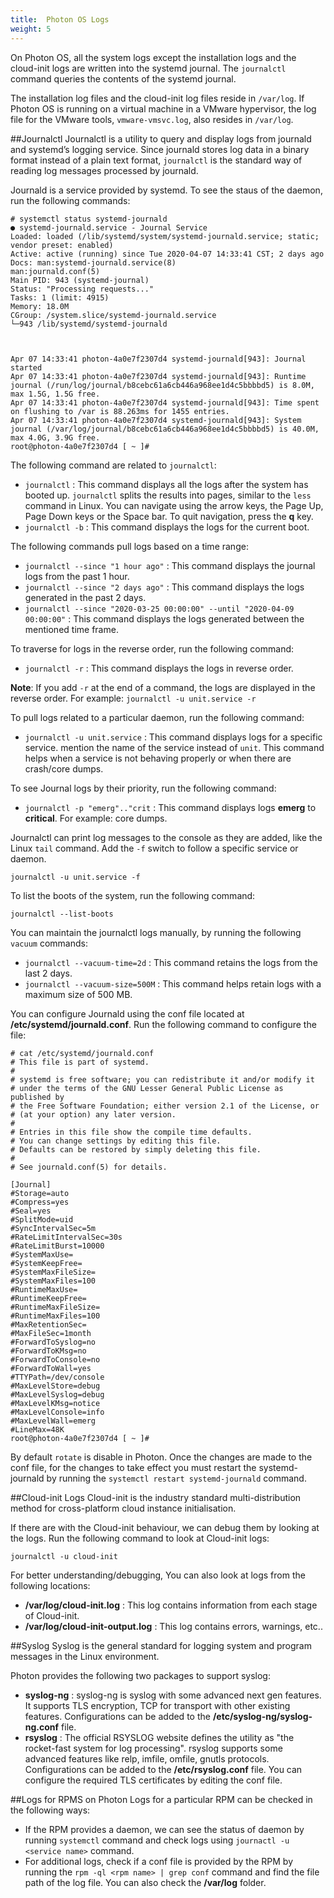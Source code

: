 ```yaml
---
title:  Photon OS Logs
weight: 5
---
```


On Photon OS, all the system logs except the installation logs and the cloud-init logs are written into the systemd journal. The `journalctl` command queries the contents of the systemd journal.

The installation log files and the cloud-init log files reside in `/var/log`. If Photon OS is running on a virtual machine in a VMware hypervisor, the log file for the VMware tools, `vmware-vmsvc.log`, also resides in `/var/log`. 

##Journalctl
Journalctl is a utility to query and display logs from journald and systemd’s logging service. Since journald stores log data in a binary format instead of a plain text format, `journalctl` is the standard way of reading log messages processed by journald.

Journald is a service provided by systemd. To see the staus of the daemon, run the following commands:
```
# systemctl status systemd-journald
● systemd-journald.service - Journal Service
Loaded: loaded (/lib/systemd/system/systemd-journald.service; static; vendor preset: enabled)
Active: active (running) since Tue 2020-04-07 14:33:41 CST; 2 days ago
Docs: man:systemd-journald.service(8)
man:journald.conf(5)
Main PID: 943 (systemd-journal)
Status: "Processing requests..."
Tasks: 1 (limit: 4915)
Memory: 18.0M
CGroup: /system.slice/systemd-journald.service
└─943 /lib/systemd/systemd-journald



Apr 07 14:33:41 photon-4a0e7f2307d4 systemd-journald[943]: Journal started
Apr 07 14:33:41 photon-4a0e7f2307d4 systemd-journald[943]: Runtime journal (/run/log/journal/b8cebc61a6cb446a968ee1d4c5bbbbd5) is 8.0M, max 1.5G, 1.5G free.
Apr 07 14:33:41 photon-4a0e7f2307d4 systemd-journald[943]: Time spent on flushing to /var is 88.263ms for 1455 entries.
Apr 07 14:33:41 photon-4a0e7f2307d4 systemd-journald[943]: System journal (/var/log/journal/b8cebc61a6cb446a968ee1d4c5bbbbd5) is 40.0M, max 4.0G, 3.9G free.
root@photon-4a0e7f2307d4 [ ~ ]#
```

The following command are related to `journalctl`:

- `journalctl` : This command displays all the logs after the system has booted up. `journalctl` splits the results into pages, similar to the `less` command in Linux. You can navigate using the arrow keys, the Page Up, Page Down keys or the Space bar. To quit navigation, press the **q** key.
- `journalctl -b` : This command displays the logs for the current boot.

The following commands pull logs based on a time range:

- `journalctl --since "1 hour ago"` : This command displays the journal logs from the past 1 hour.
- `journalctl --since "2 days ago"` : This command displays the logs generated in the past 2 days.
- `journalctl --since "2020-03-25 00:00:00" --until "2020-04-09 00:00:00"` : This command displays the logs generated between the mentioned time frame.

To traverse for logs in the reverse order, run the following command:

- `journalctl -r` : This command displays the logs in reverse order.

**Note**: If you add `-r` at the end of a command, the logs are displayed in the reverse order. For example: `journalctl -u unit.service -r`

To pull logs related to a particular daemon, run the following command:

- `journalctl -u unit.service` : This command displays logs for a specific service. mention the name of the service instead of `unit`. This command helps when a service is not behaving properly or when there are crash/core dumps. 

To see Journal logs by their priority, run the following command:

- `journalctl -p "emerg".."crit` : This command displays logs **emerg** to **critical**. For example: core dumps.

Journalctl can print log messages to the console as they are added, like the Linux `tail` command. Add the `-f` switch to follow a specific service or daemon.
```
journalctl -u unit.service -f
```

To list the boots of the system, run the following command:
```
journalctl --list-boots
```

You can maintain the journalctl logs manually, by running the following `vacuum` commands:

- `journalctl --vacuum-time=2d` : This command retains the logs from the last 2 days.
- `journalctl --vacuum-size=500M` : This command helps retain logs with a maximum size of 500 MB.

You can configure Journald using the conf file located at **/etc/systemd/journald.conf**. Run the following command to configure the file:
```
# cat /etc/systemd/journald.conf
# This file is part of systemd.
#
# systemd is free software; you can redistribute it and/or modify it
# under the terms of the GNU Lesser General Public License as published by
# the Free Software Foundation; either version 2.1 of the License, or
# (at your option) any later version.
#
# Entries in this file show the compile time defaults.
# You can change settings by editing this file.
# Defaults can be restored by simply deleting this file.
#
# See journald.conf(5) for details.

[Journal]
#Storage=auto
#Compress=yes
#Seal=yes
#SplitMode=uid
#SyncIntervalSec=5m
#RateLimitIntervalSec=30s
#RateLimitBurst=10000
#SystemMaxUse=
#SystemKeepFree=
#SystemMaxFileSize=
#SystemMaxFiles=100
#RuntimeMaxUse=
#RuntimeKeepFree=
#RuntimeMaxFileSize=
#RuntimeMaxFiles=100
#MaxRetentionSec=
#MaxFileSec=1month
#ForwardToSyslog=no
#ForwardToKMsg=no
#ForwardToConsole=no
#ForwardToWall=yes
#TTYPath=/dev/console
#MaxLevelStore=debug
#MaxLevelSyslog=debug
#MaxLevelKMsg=notice
#MaxLevelConsole=info
#MaxLevelWall=emerg
#LineMax=48K
root@photon-4a0e7f2307d4 [ ~ ]#
```
By default `rotate` is disable in Photon. Once the changes are made to the conf file, for the changes to take effect you must restart the systemd-journald by running the `systemctl restart systemd-journald` command.

##Cloud-init Logs
Cloud-init is the industry standard multi-distribution method for cross-platform cloud instance initialisation. 

If there are with the Cloud-init behaviour, we can debug them by looking at the logs. Run the following command to look at Cloud-init logs:
```
journalctl -u cloud-init
```

For better understanding/debugging, You can also look at logs from the following locations:

- **/var/log/cloud-init.log** : This log contains information from each stage of Cloud-init.
- **/var/log/cloud-init-output.log** : This log contains errors, warnings, etc..


##Syslog
Syslog is the general standard for logging system and program messages in the Linux environment.

Photon provides the following two packages to support syslog:

- **syslog-ng** : syslog-ng is syslog with some advanced next gen features. It supports TLS encryption, TCP for transport with other existing features. Configurations can be added to the **/etc/syslog-ng/syslog-ng.conf** file.
- **rsyslog** : The official RSYSLOG website defines the utility as "the rocket-fast system for log processing". rsyslog supports some advanced features like relp, imfile, omfile, gnutls protocols. Configurations can be added to the **/etc/rsyslog.conf** file. You can configure the required TLS certificates by editing the conf file.

##Logs for RPMS on Photon
Logs for a particular RPM can be checked in the following ways:

- If the RPM provides a daemon, we can see the status of daemon by running `systemctl` command and check logs using `journactl -u <service name>` command.
- For additional logs, check if a conf file is provided by the RPM by running the `rpm -ql <rpm name> | grep conf` command and find the file path of the log file. You can also check the **/var/log** folder.

